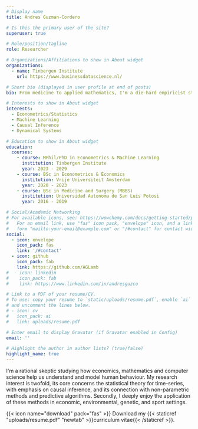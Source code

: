 ```yaml
---
# Display name
title: Andres Guzman-Cordero

# Is this the primary user of the site?
superuser: true

# Role/position/tagline
role: Researcher

# Organizations/Affiliations to show in About widget
organizations:
  - name: Tinbergen Institute
    url: https://www.businessdatascience.nl/

# Short bio (displayed in user profile at end of posts)
bio: From medicine to applied mathematics, I'm a die-hard empiricist studying how economics, mathematics and computer science help us understand and model human behaviour.

# Interests to show in About widget
interests:
  - Econometrics/Statistics
  - Machine Learning
  - Causal Inference
  - Dynamical Systems

# Education to show in About widget
education:
  courses:
    - course: MPhil/PhD in Econometrics & Machine Learning
      institution: Tinbergen Institute
      year: 2023 - 2029
    - course: BSc in Econometrics & Economics
      institution: Vrije Universiteit Amsterdam
      year: 2020 - 2023
    - course: BSc in Medicine and Surgery (MBBS)
      institution: Universidad Autonoma de San Luis Potosi
      year: 2016 - 2019

# Social/Academic Networking
# For available icons, see: https://wowchemy.com/docs/getting-started/page-builder/#icons
#   For an email link, use "fas" icon pack, "envelope" icon, and a link in the
#   form "mailto:your-email@example.com" or "/#contact" for contact widget.
social:
  - icon: envelope
    icon_pack: fas
    link: '/#contact'
  - icon: github
    icon_pack: fab
    link: https://github.com/AGLamb
#  - icon: linkedin
#    icon_pack: fab
#    link: https://www.linkedin.com/in/andresguzco

# Link to a PDF of your resume/CV.
# To use: copy your resume to `static/uploads/resume.pdf`, enable `ai` icons in `params.toml`,
# and uncomment the lines below.
# - icon: cv
#   icon_pack: ai
#   link: uploads/resume.pdf

# Enter email to display Gravatar (if Gravatar enabled in Config)
email: ''

# Highlight the author in author lists? (true/false)
highlight_name: true
---
```


I'm a rational skeptic studying how economics, mathematics and computer science 
help us understand and model human behaviour. My research interest is twofold, its core concerns the statistical theory 
for time-series, with emphasis on causal inference, and its connection with non-parametric methods and predictive 
algorithms. Secondly, I deeply enjoy the application of these methods in economic, environmental, genetic, and sport settings.

{{< icon name="download" pack="fas" >}} Download my {{< staticref "uploads/resume.pdf" "newtab" >}}curriculum vitae{{< /staticref >}}.
  
